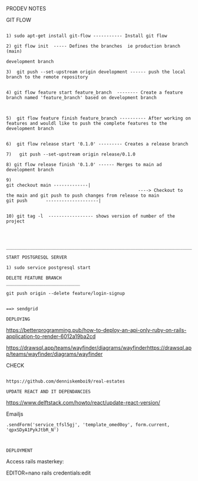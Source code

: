 PRODEV NOTES

GIT FLOW
~~~~~~~

1) sudo apt-get install git-flow ----------- Install git flow

2) git flow init  ----- Defines the branches  ie production branch (main) 
                                                                    development branch 

3)  git push --set-upstream origin development ------ push the local branch to the remote repository


4) git flow feature start feature_branch  -------- Create a feature branch named 'feature_branch' based on development branch



5)  git flow feature finish feature_branch ---------- After working on features and wouldl like to push the complete features to the development branch


6)  git flow release start '0.1.0' --------- Creates a release branch 

7)   git push --set-upstream origin release/0.1.0

8) git flow release finish '0.1.0' ------ Merges to main ad development branch 

9)
git checkout main -------------|
                                                  ----> Checkout to the main and git push to push changes from release to main
git push       --------------------|


10) git tag -l  ----------------- shows version of number of the project




_________________________________________________________________________________________________________________

START POSTGRESQL SERVER

1) sudo service postgresql start

DELETE FEATURE BRANCH
____________________________

git push origin --delete feature/login-signup


==> sendgrid  

DEPLOYING
~~~~~~~~

https://betterprogramming.pub/how-to-deploy-an-api-only-ruby-on-rails-application-to-render-6012a19ba2cd


https://drawsql.app/teams/wayfinder/diagrams/wayfinderhttps://drawsql.app/teams/wayfinder/diagrams/wayfinder

CHECK
~~~~

https://github.com/denniskemboi9/real-estates

UPDATE REACT AND IT DEPENDANCIES
~~~~~~~~~~~~~~~~~~~~~~~~~
https://www.delftstack.com/howto/react/update-react-version/

Emailjs
~~~~~
.sendForm('service_tfsl5gj', 'template_omed0oy', form.current, 'qpxSDyA1PykJtbR_N')



DEPLOYMENT
~~~~~~~~~

Access rails masterkey: 

 EDITOR=nano rails credentials:edit




